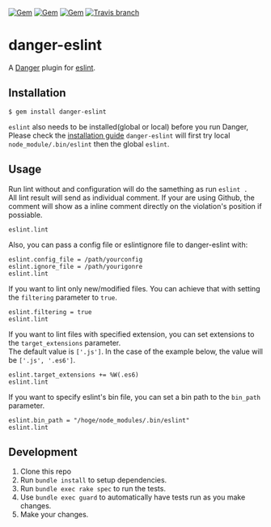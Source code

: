 [![Gem](https://img.shields.io/gem/v/danger-eslint.svg)](https://rubygems.org/gems/danger-eslint)
[![Gem](https://img.shields.io/gem/dt/danger-eslint.svg)](https://rubygems.org/gems/danger-eslint)
[![Gem](https://img.shields.io/gem/dtv/danger-eslint.svg)](https://rubygems.org/gems/danger-eslint)
[![Travis branch](https://img.shields.io/travis/leonhartX/danger-eslint/master.svg)](https://travis-ci.org/leonhartX/danger-eslint)
# danger-eslint

A [Danger](https://github.com/danger/danger) plugin for [eslint](http://eslint.org/).

## Installation

    $ gem install danger-eslint
    
`eslint` also needs to be installed(global or local) before you run Danger, Please check the [installation guide](http://eslint.org/docs/user-guide/getting-started)
`danger-eslint` will first try local `node_module/.bin/eslint` then the global `eslint`.

## Usage
Run lint without and configuration will do the samething as run `eslint .`  
All lint result will send as individual comment. If your are using Github, the comment will show as a inline comment directly on the violation's position if possiable.

    eslint.lint

Also, you can pass a config file or eslintignore file to danger-eslint with:

    eslint.config_file = /path/yourconfig
    eslint.ignore_file = /path/yourigonre
    eslint.lint
    
If you want to lint only new/modified files. You can achieve that with setting the `filtering` parameter to `true`.

    eslint.filtering = true
    eslint.lint

If you want to lint files with specified extension, you can set extensions to the `target_extensions` parameter.  
The default value is `['.js']`. In the case of the example below, the value will be `['.js', '.es6']`.

    eslint.target_extensions += %W(.es6)
    eslint.lint

If you want to specify eslint's bin file, you can set a bin path to the `bin_path` parameter.

    eslint.bin_path = "/hoge/node_modules/.bin/eslint"
    eslint.lint


## Development

1. Clone this repo
2. Run `bundle install` to setup dependencies.
3. Run `bundle exec rake spec` to run the tests.
4. Use `bundle exec guard` to automatically have tests run as you make changes.
5. Make your changes.
